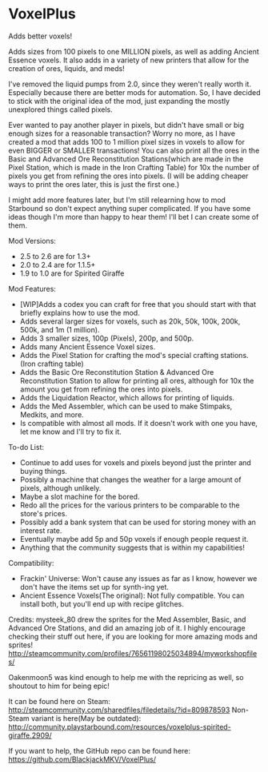 # VoxelPlus
Adds better voxels! 

Adds sizes from 100 pixels to one MILLION pixels, as well as adding Ancient Essence voxels. It also adds in a variety of new printers that allow for the creation of ores, liquids, and meds! 

I've removed the liquid pumps from 2.0, since they weren't really worth it. Especially because there are better mods for automation. So, I have decided to stick with the original idea of the mod, just expanding the mostly unexplored things called pixels. 

Ever wanted to pay another player in pixels, but didn't have small or big enough sizes for a reasonable transaction? Worry no more, as I have created a mod that adds 100 to 1 million pixel sizes in voxels to allow for even BIGGER or SMALLER transactions! You can also print all the ores in the Basic and Advanced Ore Reconstitution Stations(which are made in the Pixel Station, which is made in the Iron Crafting Table) for 10x the number of pixels you get from refining the ores into pixels. (I will be adding cheaper ways to print the ores later, this is just the first one.) 

I might add more features later, but I'm still relearning how to mod Starbound so don't expect anything super complicated. If you have some ideas though I'm more than happy to hear them! I'll bet I can create some of them. 

Mod Versions: 
- 2.5 to 2.6 are for 1.3+
- 2.0 to 2.4 are for 1.1.5+ 
- 1.9 to 1.0 are for Spirited Giraffe 

Mod Features: 
- [WIP]Adds a codex you can craft for free that you should start with that briefly explains how to use the mod. 
- Adds several larger sizes for voxels, such as 20k, 50k, 100k, 200k, 500k, and 1m (1 million). 
- Adds 3 smaller sizes, 100p (Pixels), 200p, and 500p. 
- Adds many Ancient Essence Voxel sizes.
- Adds the Pixel Station for crafting the mod's special crafting stations. (Iron crafting table) 
- Adds the Basic Ore Reconstitution Station & Advanced Ore Reconstitution Station to allow for printing all ores, although for 10x the amount you get from refining the ores into pixels. 
- Adds the Liquidation Reactor, which allows for printing of liquids. 
- Adds the Med Assembler, which can be used to make Stimpaks, Medkits, and more. 
- Is compatible with almost all mods. If it doesn't work with one you have, let me know and I'll try to fix it. 

To-do List: 
- Continue to add uses for voxels and pixels beyond just the printer and buying things. 
- Possibly a machine that changes the weather for a large amount of pixels, although unlikely.
- Maybe a slot machine for the bored.
- Redo all the prices for the various printers to be comparable to the store's prices.
- Possibly add a bank system that can be used for storing money with an interest rate.
- Eventually maybe add 5p and 50p voxels if enough people request it.
- Anything that the community suggests that is within my capabilities! 

Compatibility:
- Frackin' Universe: Won't cause any issues as far as I know, however we don't have the items set up for synth-ing yet.
- Ancient Essence Voxels(The original): Not fully compatible. You can install both, but you'll end up with recipe glitches.

Credits: 
mysteek_80 drew the sprites for the Med Assembler, Basic, and Advanced Ore Stations, and did an amazing job of it. I highly encourage checking their stuff out here, if you are looking for more amazing mods and sprites! 
http://steamcommunity.com/profiles/76561198025034894/myworkshopfiles/

Oakenmoon5 was kind enough to help me with the repricing as well, so shoutout to him for being epic!

It can be found here on Steam: http://steamcommunity.com/sharedfiles/filedetails/?id=809878593
Non-Steam variant is here(May be outdated): http://community.playstarbound.com/resources/voxelplus-spirited-giraffe.2909/

If you want to help, the GitHub repo can be found here:
https://github.com/BlackjackMKV/VoxelPlus/
